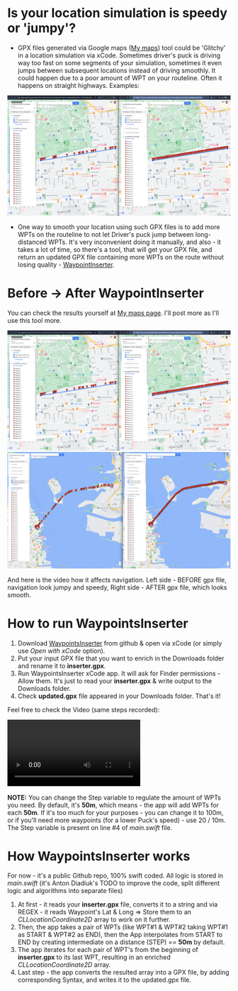 # Is your location simulation is speedy or 'jumpy'?

- GPX files generated via Google maps ([My maps](https://www.google.com/maps/d/u/0/edit?mid=1uxznn5sl26vqoVFEf-uuFF9XgcAw5vc&usp=sharingto)) tool could be 'Glitchy' in a location simulation via xCode. Sometimes driver's puck is driving way too fast on some segments of your simulation, sometimes it even jumps between subsequent locations instead of driving smoothly. It could happen due to a poor amount of WPT on your routeline. Often it happens on straight highways. Examples:

![Route Example](image-2024-11-7_13-0-56.png)

- One way to smooth your location using such GPX files is to add more WPTs on the routeline to not let Driver's puck jump between long-distanced WPTs. It's very inconvenient doing it manually, and also - it takes a lot of time, so there's a tool, that will get your GPX file, and return an updated GPX file containing more WPTs on the route without losing quality - [WaypointInserter](https://github.com/DiadiukAntony/WaypointInserter).

# Before → After WaypointInserter

You can check the results yourself at [My maps page](https://www.google.com/maps/d/u/0/edit?mid=1uxznn5sl26vqoVFEf-uuFF9XgcAw5vc&usp=sharingto). I'll post more as I'll use this tool more.

![Result Example 1](image-2024-11-7_13-0-56.png)
![Result Example 2](image-2024-11-7_13-2-27.png)

And here is the video how it affects navigation. Left side - BEFORE gpx file, navigation look jumpy and speedy, Right side - AFTER gpx file, which looks smooth.

# How to run WaypointsInserter

1. Download [WaypointsInserter](https://github.com/DiadiukAntony/WaypointInserter) from github & open via xCode (or simply use _Open with xCode_ option).
2. Put your input GPX file that you want to enrich in the Downloads folder and rename it to **inserter.gpx**.
3. Run WaypointsInserter xCode app. It will ask for Finder permissions - Allow them. It's just to read your **inserter.gpx** & write output to the Downloads folder.
4. Check **updated.gpx** file appeared in your Downloads folder. That's it!

Feel free to check the Video (same steps recorded):

![WaypointsInserter Usage Video](WaypointsInserter%20usage.mov)

**NOTE:** You can change the Step variable to regulate the amount of WPTs you need. By default, it's **50m**, which means - the app will add WPTs for each **50m**. If it's too much for your purposes - you can change it to 100m, or if you'll need more waypoints (for a lower Puck's speed) - use 20 / 10m. The Step variable is present on line #4 of _main.swift_ file.

# How WaypointsInserter works

For now - it's a public Github repo, 100% swift coded. All logic is stored in _main.swift_ (it's Anton Diadiuk's TODO to improve the code, split different logic and algorithms into separate files)

1. At first - it reads your **inserter.gpx** file, converts it to a string and via REGEX - it reads Waypoint's Lat & Long => Store them to an _CLLocationCoordinate2D_ array to work on it further.
2. Then, the app takes a pair of WPTs (like WPT#1 & WPT#2 taking WPT#1 as START & WPT#2 as END), then the App interpolates from START to END by creating intermediate on a distance (STEP) == **50m** by default.
3. The app iterates for each pair of WPT's from the beginning of **inserter.gpx** to its last WPT, resulting in an enriched _CLLocationCoordinate2D_ array.
4. Last step - the app converts the resulted array into a GPX file, by adding corresponding Syntax, and writes it to the updated.gpx file.
